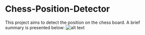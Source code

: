 # Chess-Position-Detector
This project aims to detect the position on the chess board.
A brief summary is presented below:
![alt text]()
